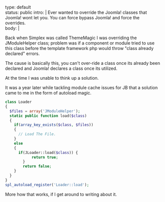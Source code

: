 type: default  
status: public
intro: |
  Ever wanted to override the Joomla! classes that Joomla! wont let you. You can force bypass Joomla! and force the overrides.  
body: |    

Back when Simplex was called ThemeMagic I was overriding the JModuleHelper class; problem was if a component or module tried to use this class before the template framework php would throw "class already declared" errors. 

The cause is basically this, you can't over-ride a class once its already been declared and Joomla! declares a class once its utilized. 

At the time I was unable to think up a solution. 

It was a year later while tackling module cache issues for JB that a solution came to me in the form of autoload magic.

```php
class Loader 
{      
  $files = array('JModuleHelper');
  static public function load($class) 
  {  
    if(array_key_exists($class, $files))
    {
      // Load The File.
    }  
    else
    {
      if(JLoader::load($class)) {
    		return true;
    	}
    	return false;
    }
  }
}
spl_autoload_register('Loader::load'); 
```       

More how that works, if I get around to writing about it. 